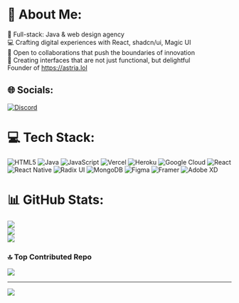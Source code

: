 # 💫 About Me:
🚀 Full-stack: Java & web design agency<br>💻 Crafting digital experiences with React, shadcn/ui, Magic UI<br>🤝 Open to collaborations that push the boundaries of innovation<br>🌈 Creating interfaces that are not just functional, but delightful<br>Founder of https://astria.lol


## 🌐 Socials:
[![Discord](https://img.shields.io/badge/Discord-%237289DA.svg?logo=discord&logoColor=white)](https://discord.gg/da_wizzler) 

# 💻 Tech Stack:
![HTML5](https://img.shields.io/badge/html5-%23E34F26.svg?style=for-the-badge&logo=html5&logoColor=white) ![Java](https://img.shields.io/badge/java-%23ED8B00.svg?style=for-the-badge&logo=openjdk&logoColor=white) ![JavaScript](https://img.shields.io/badge/javascript-%23323330.svg?style=for-the-badge&logo=javascript&logoColor=%23F7DF1E) ![Vercel](https://img.shields.io/badge/vercel-%23000000.svg?style=for-the-badge&logo=vercel&logoColor=white) ![Heroku](https://img.shields.io/badge/heroku-%23430098.svg?style=for-the-badge&logo=heroku&logoColor=white) ![Google Cloud](https://img.shields.io/badge/GoogleCloud-%234285F4.svg?style=for-the-badge&logo=google-cloud&logoColor=white) ![React](https://img.shields.io/badge/react-%2320232a.svg?style=for-the-badge&logo=react&logoColor=%2361DAFB) ![React Native](https://img.shields.io/badge/react_native-%2320232a.svg?style=for-the-badge&logo=react&logoColor=%2361DAFB) ![Radix UI](https://img.shields.io/badge/radix%20ui-161618.svg?style=for-the-badge&logo=radix-ui&logoColor=white) ![MongoDB](https://img.shields.io/badge/MongoDB-%234ea94b.svg?style=for-the-badge&logo=mongodb&logoColor=white) ![Figma](https://img.shields.io/badge/figma-%23F24E1E.svg?style=for-the-badge&logo=figma&logoColor=white) ![Framer](https://img.shields.io/badge/Framer-black?style=for-the-badge&logo=framer&logoColor=blue) ![Adobe XD](https://img.shields.io/badge/Adobe%20XD-470137?style=for-the-badge&logo=Adobe%20XD&logoColor=#FF61F6)
# 📊 GitHub Stats:
![](https://github-readme-stats.vercel.app/api?username=fxy6969&theme=gruvbox&hide_border=false&include_all_commits=false&count_private=false)<br/>
![](https://github-readme-streak-stats.herokuapp.com/?user=fxy6969&theme=gruvbox&hide_border=false)<br/>
![](https://github-readme-stats.vercel.app/api/top-langs/?username=fxy6969&theme=gruvbox&hide_border=false&include_all_commits=false&count_private=false&layout=compact)

### 🔝 Top Contributed Repo
![](https://github-contributor-stats.vercel.app/api?username=fxy6969&limit=5&theme=gruvbox&combine_all_yearly_contributions=true)

---
[![](https://visitcount.itsvg.in/api?id=fxy6969&icon=0&color=12)](https://visitcount.itsvg.in)
